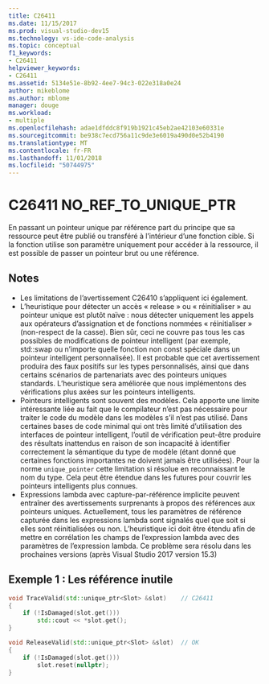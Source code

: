 ```yaml
---
title: C26411
ms.date: 11/15/2017
ms.prod: visual-studio-dev15
ms.technology: vs-ide-code-analysis
ms.topic: conceptual
f1_keywords:
- C26411
helpviewer_keywords:
- C26411
ms.assetid: 5134e51e-8b92-4ee7-94c3-022e318a0e24
author: mikeblome
ms.author: mblome
manager: douge
ms.workload:
- multiple
ms.openlocfilehash: adae1dfddc8f919b1921c45eb2ae42103e60331e
ms.sourcegitcommit: be938c7ecd756a11c9de3e6019a490d0e52b4190
ms.translationtype: MT
ms.contentlocale: fr-FR
ms.lasthandoff: 11/01/2018
ms.locfileid: "50744975"
---
```

# <a name="c26411--noreftouniqueptr"></a>C26411 NO_REF_TO_UNIQUE_PTR
En passant un pointeur unique par référence part du principe que sa ressource peut être publié ou transféré à l’intérieur d’une fonction cible. Si la fonction utilise son paramètre uniquement pour accéder à la ressource, il est possible de passer un pointeur brut ou une référence.

## <a name="remarks"></a>Notes
- Les limitations de l’avertissement C26410 s’appliquent ici également.
- L’heuristique pour détecter un accès « release » ou « réinitialiser » au pointeur unique est plutôt naïve : nous détecter uniquement les appels aux opérateurs d’assignation et de fonctions nommées « réinitialiser » (non-respect de la casse). Bien sûr, ceci ne couvre pas tous les cas possibles de modifications de pointeur intelligent (par exemple, std::swap ou n’importe quelle fonction non const spéciale dans un pointeur intelligent personnalisée). Il est probable que cet avertissement produira des faux positifs sur les types personnalisés, ainsi que dans certains scénarios de partenariats avec des pointeurs uniques standards. L’heuristique sera améliorée que nous implémentons des vérifications plus axées sur les pointeurs intelligents.
- Pointeurs intelligents sont souvent des modèles. Cela apporte une limite intéressante liée au fait que le compilateur n’est pas nécessaire pour traiter le code du modèle dans les modèles s’il n’est pas utilisé. Dans certaines bases de code minimal qui ont très limité d’utilisation des interfaces de pointeur intelligent, l’outil de vérification peut-être produire des résultats inattendus en raison de son incapacité à identifier correctement la sémantique du type de modèle (étant donné que certaines fonctions importantes ne doivent jamais être utilisées). Pour la norme `unique_pointer` cette limitation si résolue en reconnaissant le nom du type. Cela peut être étendue dans les futures pour couvrir les pointeurs intelligents plus connues.
- Expressions lambda avec capture-par-référence implicite peuvent entraîner des avertissements surprenants à propos des références aux pointeurs uniques. Actuellement, tous les paramètres de référence capturée dans les expressions lambda sont signalés quel que soit si elles sont réinitialisées ou non. L’heuristique ici doit être étendu afin de mettre en corrélation les champs de l’expression lambda avec des paramètres de l’expression lambda. Ce problème sera résolu dans les prochaines versions (après Visual Studio 2017 version 15.3)

## <a name="example-1-unnecessary-reference"></a>Exemple 1 : Les référence inutile
```cpp
void TraceValid(std::unique_ptr<Slot> &slot)    // C26411
{
    if (!IsDamaged(slot.get()))
        std::cout << *slot.get();
}

void ReleaseValid(std::unique_ptr<Slot> &slot)  // OK
{
    if (!IsDamaged(slot.get()))
        slot.reset(nullptr);
}
```